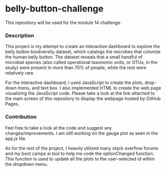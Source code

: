 # belly-button-challenge
This repository will be used for the module 14 challenge.

### Description

This project is my attempt to create an interactive dashboard to explore the belly button biodiversity dataset, which catalogs the microbes that colonize the human belly button. The dataset reveals that a small handful of microbial species (also called operational taxonomic units, or OTUs, in the study) were present in more than 70% of people, while the rest were relatively rare.

For the interactive dashboard, I used JavaScript to create the plots, drop-down menu, and text box. I also implemented HTML to create the web page visualizing the JavaScript code. Please take a look at the link attached to the main screen of this repository to display the webpage hosted by GitHub Pages.

### Contribution

Feel free to take a look at the code and suggest any changes/improvements. I am still working on the gauge plot as seen in the app.js file.

As for the rest of the project, I heavily utilized many stack overflow forums and my boot camps ai tool to help me code the optionChanged function. This function is used to update all the plots to the user-selected id within the dropdown menu.
